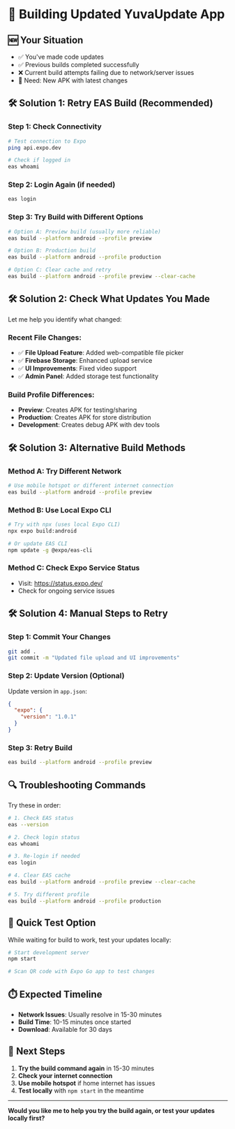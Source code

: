 # 🔄 Building Updated YuvaUpdate App

## 🆕 **Your Situation**
- ✅ You've made code updates 
- ✅ Previous builds completed successfully
- ❌ Current build attempts failing due to network/server issues
- 🎯 Need: New APK with latest changes

## 🛠️ **Solution 1: Retry EAS Build (Recommended)**

### Step 1: Check Connectivity
```bash
# Test connection to Expo
ping api.expo.dev

# Check if logged in
eas whoami
```

### Step 2: Login Again (if needed)
```bash
eas login
```

### Step 3: Try Build with Different Options
```bash
# Option A: Preview build (usually more reliable)
eas build --platform android --profile preview

# Option B: Production build 
eas build --platform android --profile production

# Option C: Clear cache and retry
eas build --platform android --profile preview --clear-cache
```

## 🛠️ **Solution 2: Check What Updates You Made**

Let me help you identify what changed:

### Recent File Changes:
- ✅ **File Upload Feature**: Added web-compatible file picker
- ✅ **Firebase Storage**: Enhanced upload service
- ✅ **UI Improvements**: Fixed video support
- ✅ **Admin Panel**: Added storage test functionality

### Build Profile Differences:
- **Preview**: Creates APK for testing/sharing
- **Production**: Creates APK for store distribution 
- **Development**: Creates debug APK with dev tools

## 🛠️ **Solution 3: Alternative Build Methods**

### Method A: Try Different Network
```bash
# Use mobile hotspot or different internet connection
eas build --platform android --profile preview
```

### Method B: Use Local Expo CLI
```bash
# Try with npx (uses local Expo CLI)
npx expo build:android

# Or update EAS CLI
npm update -g @expo/eas-cli
```

### Method C: Check Expo Service Status
- Visit: https://status.expo.dev/
- Check for ongoing service issues

## 🛠️ **Solution 4: Manual Steps to Retry**

### Step 1: Commit Your Changes
```bash
git add .
git commit -m "Updated file upload and UI improvements"
```

### Step 2: Update Version (Optional)
Update version in `app.json`:
```json
{
  "expo": {
    "version": "1.0.1"
  }
}
```

### Step 3: Retry Build
```bash
eas build --platform android --profile preview
```

## 🔍 **Troubleshooting Commands**

Try these in order:

```bash
# 1. Check EAS status
eas --version

# 2. Check login status  
eas whoami

# 3. Re-login if needed
eas login

# 4. Clear EAS cache
eas build --platform android --profile preview --clear-cache

# 5. Try different profile
eas build --platform android --profile production
```

## 📱 **Quick Test Option**

While waiting for build to work, test your updates locally:

```bash
# Start development server
npm start

# Scan QR code with Expo Go app to test changes
```

## ⏱️ **Expected Timeline**

- **Network Issues**: Usually resolve in 15-30 minutes
- **Build Time**: 10-15 minutes once started
- **Download**: Available for 30 days

## 🎯 **Next Steps**

1. **Try the build command again** in 15-30 minutes
2. **Check your internet connection** 
3. **Use mobile hotspot** if home internet has issues
4. **Test locally** with `npm start` in the meantime

---

**Would you like me to help you try the build again, or test your updates locally first?**
